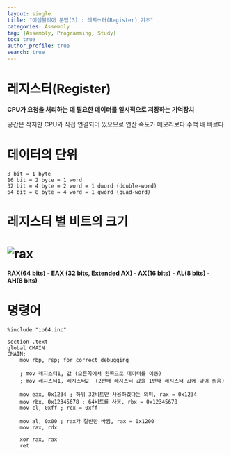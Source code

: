 ```yaml
---
layout: single
title: "어셈블리어 문법(3) : 레지스터(Register) 기초"
categories: Assembly
tag: [Assembly, Programming, Study]
toc: true
author_profile: true
search: true
---
```



# 레지스터(Register)

**CPU가 요청을 처리하는 데 필요한 데이터를 일시적으로 저장하는 기억장치**

공간은 작지만 CPU와 직접 연결되어 있으므로 연산 속도가 메모리보다 수백 배 빠르다



# 데이터의 단위

    8 bit = 1 byte
    16 bit = 2 byte = 1 word
    32 bit = 4 byte = 2 word = 1 dword (double-word)
    64 bit = 8 byte = 4 word = 1 qword (quad-word)



# 레지스터 별 비트의 크기

# ![rax](C:\Users\307대대\Desktop\rax.png)

**RAX(64 bits) - EAX (32 bits, Extended AX) - AX(16 bits) - AL(8 bits) - AH(8 bits)**



# 명령어

```assembly
%include "io64.inc"

section .text
global CMAIN
CMAIN:
    mov rbp, rsp; for correct debugging

    ; mov 레지스터1, 값 (오른쪽에서 왼쪽으로 데이터를 이동)
    ; mov 레지스터1, 레지스터2  (2번째 레지스터 값을 1번째 레지스터 값에 덮어 씌움)
    
    mov eax, 0x1234 ; 하위 32비트만 사용하겠다는 의미, rax = 0x1234
    mov rbx, 0x12345678 ; 64비트를 사용, rbx = 0x12345678
    mov cl, 0xff ; rcx = 0xff
    
    mov al, 0x00 ; rax가 절반만 바뀜, rax = 0x1200
    mov rax, rdx
    
    xor rax, rax
    ret
```

